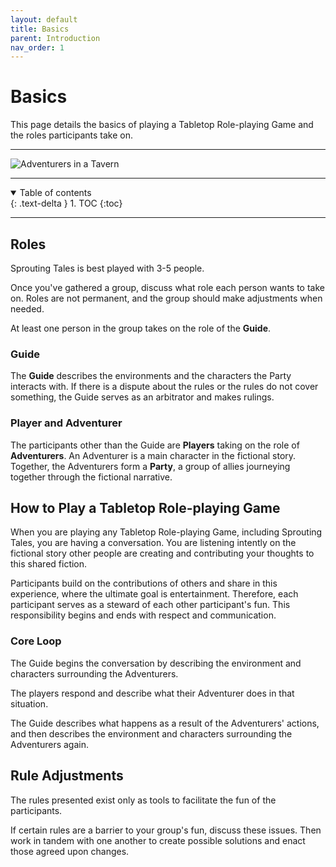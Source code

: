 ```yaml
---
layout: default
title: Basics
parent: Introduction
nav_order: 1
---
```


# Basics

This page details the basics of playing a Tabletop Role-playing Game and the roles participants take on. 

---

<img src="https://plerpsandplerps.github.io/Sprouting-Tales/artwork/Art_Tavern.png" alt="Adventurers in a Tavern">

---

<details open markdown="block">
  <summary>
    Table of contents
  </summary>
  {: .text-delta }
1. TOC
{:toc}
</details>

---

## Roles

Sprouting Tales is best played with 3-5 people. 

Once you've gathered a group, discuss what role each person wants to take on. Roles are not permanent, and the group should make adjustments when needed.
 
At least one person in the group takes on the role of the **Guide**. 
 
### Guide

The **Guide** describes the environments and the characters the Party interacts with. If there is a dispute about the rules or the rules do not cover something, the Guide serves as an arbitrator and makes rulings.

### Player and Adventurer

The participants other than the Guide are **Players** taking on the role of **Adventurers**. An Adventurer is a main character in the fictional story. Together, the Adventurers form a **Party**, a group of allies journeying together through the fictional narrative.

## How to Play a Tabletop Role-playing Game

When you are playing any Tabletop Role-playing Game, including Sprouting Tales, you are having a conversation. You are listening intently on the fictional story other people are creating and contributing your thoughts to this shared fiction.

Participants build on the contributions of others and share in this experience, where the ultimate goal is entertainment. Therefore, each participant serves as a steward of each other participant's fun. This responsibility begins and ends with respect and communication.

### Core Loop

The Guide begins the conversation by describing the environment and characters surrounding the Adventurers.

The players respond and describe what their Adventurer does in that situation. 

The Guide describes what happens as a result of the Adventurers' actions, and then describes the environment and characters surrounding the Adventurers again. 

## Rule Adjustments

The rules presented exist only as tools to facilitate the fun of the participants.

If certain rules are a barrier to your group's fun, discuss these issues. Then work in tandem with one another to create possible solutions and enact those agreed upon changes.